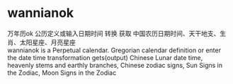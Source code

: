 # wannianok
万年历ok  公历定义或输入日期时间 转换 获取 中国农历日期时间、天干地支、生肖、太阳星座、月亮星座   
wannianok is a Perpetual calendar. Gregorian calendar definition or enter the date time transformation gets(output) Chinese Lunar date time,  heavenly stems and earthly branches, Chinese zodiac signs, Sun Signs in the Zodiac, Moon Signs in the Zodiac
